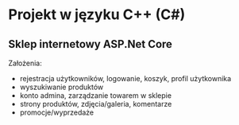 # Projekt w języku C++ (C#)
## Sklep internetowy ASP.Net Core
Założenia:
* rejestracja użytkowników, logowanie, koszyk, profil użytkownika
* wyszukiwanie produktów
* konto admina, zarządzanie towarem w sklepie
* strony produktów, zdjęcia/galeria, komentarze
* promocje/wyprzedaże
